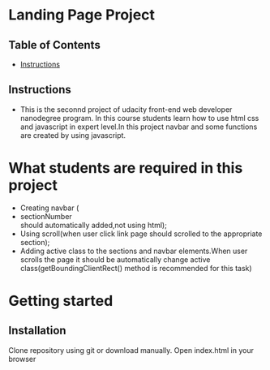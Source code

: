# Landing Page Project

## Table of Contents

* [Instructions](#instructions)

## Instructions


* This is the seconnd project of udacity front-end web developer nanodegree program. In this course students learn how to use html css and javascript in expert level.In this project navbar and some functions are created by using javascript.

# What students are required in this project
* Creating navbar (<li>sectionNumber</li> should automatically added,not using html);
* Using scroll(when user click link page should scrolled to the appropriate section);
* Adding active class to the sections and navbar elements.When user scrolls the page it should be automatically change active class(getBoundingClientRect() method is recommended for this task)

# Getting started
## Installation

Clone repository using git or download manually.
Open index.html in your browser 

